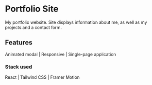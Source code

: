 # Portfolio Site

My portfolio website. Site displays information about me, as well as my projects and a contact form.

## Features

Animated modal | Responsive | Single-page application

### Stack used

React | Tailwind CSS | Framer Motion
